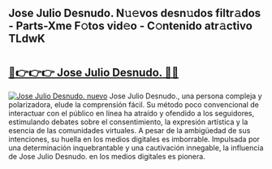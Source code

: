 ## Jose Julio Desnudo. N𝚞𝚎vos desn𝚞dos filtr𝚊dos - Parts-Xme F𝚘tos vid𝚎o - C𝚘ntenido atr𝚊ctivo TLdwK

# <h2><a href="http://mb9stk.tromn.icu/?c=Jose+Julio+Desnudo.">🔗👉👉👉 Jose Julio Desnudo. 🔗🔗</a></h2>

[![Jose Julio Desnudo. nuevo](https://i.imgur.com/pEAQMta.gif)](http://mb9stk.tromn.icu/?c=Jose+Julio+Desnudo.)
Jose Julio Desnudo., una persona compleja y polarizadora, elude la comprensión fácil. Su método poco convencional de interactuar con el público en línea ha atraído y ofendido a los seguidores, estimulando debates sobre el consentimiento, la expresión artística y la esencia de las comunidades virtuales. A pesar de la ambigüedad de sus intenciones, su huella en los medios digitales es imborrable. Impulsada por una determinación inquebrantable y una cautivación innegable, la influencia de Jose Julio Desnudo. en los medios digitales es pionera.
